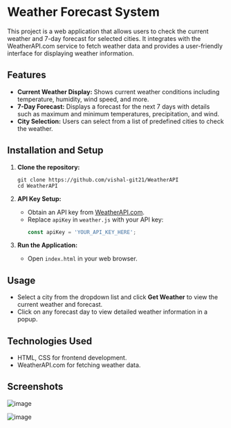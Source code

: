 # Weather Forecast System

This project is a web application that allows users to check the current weather and 7-day forecast for selected cities. It integrates with the WeatherAPI.com service to fetch weather data and provides a user-friendly interface for displaying weather information.

## Features

- **Current Weather Display:** Shows current weather conditions including temperature, humidity, wind speed, and more.
- **7-Day Forecast:** Displays a forecast for the next 7 days with details such as maximum and minimum temperatures, precipitation, and wind.
- **City Selection:** Users can select from a list of predefined cities to check the weather.

## Installation and Setup

1. **Clone the repository:**
   ```
   git clone https://github.com/vishal-git21/WeatherAPI
   cd WeatherAPI
   ```

2. **API Key Setup:**
   - Obtain an API key from [WeatherAPI.com](https://www.weatherapi.com/).
   - Replace `apiKey` in `weather.js` with your API key:
     ```javascript
     const apiKey = 'YOUR_API_KEY_HERE';
     ```

3. **Run the Application:**
   - Open `index.html` in your web browser.

## Usage

- Select a city from the dropdown list and click **Get Weather** to view the current weather and forecast.
- Click on any forecast day to view detailed weather information in a popup.

## Technologies Used

- HTML, CSS for frontend development.
- WeatherAPI.com for fetching weather data.

## Screenshots

![image](https://github.com/vishal-git21/WeatherAPI/assets/68605177/04f90585-9a0b-4eaa-88ff-166bc557aa4a)


![image](https://github.com/vishal-git21/WeatherAPI/assets/68605177/f35b804f-ec77-4019-bcd8-f9a28c57fef5)
